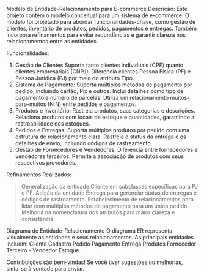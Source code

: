 Modelo de Entidade-Relacionamento para E-commerce
Descrição:
Este projeto contém o modelo conceitual para um sistema de e-commerce. O modelo foi projetado para abordar funcionalidades-chave, como gestão de clientes, inventário de produtos, pedidos, pagamentos e entregas. Também incorpora refinamentos para evitar redundâncias e garantir clareza nos relacionamentos entre as entidades.

Funcionalidades:
1. Gestão de Clientes
Suporta tanto clientes individuais (CPF) quanto clientes empresariais (CNPJ).
Diferencia clientes Pessoa Física (PF) e Pessoa Jurídica (PJ) por meio do atributo Tipo.
2. Sistema de Pagamento:
Suporta múltiplos métodos de pagamento por pedido, incluindo cartão, Pix e outros.
Inclui detalhes como tipo de pagamento e número de parcelas.
Utiliza um relacionamento muitos-para-muitos (N:N) entre pedidos e pagamentos.
3. Produtos e Inventário:
Rastreia produtos, suas categorias e descrições.
Relaciona produtos com locais de estoque e quantidades, garantindo a rastreabilidade dos estoques.
4. Pedidos e Entregas:
Suporta múltiplos produtos por pedido com uma estrutura de relacionamento clara.
Rastreia o status da entrega e os detalhes de envio, incluindo códigos de rastreamento.
5. Gestão de Fornecedores e Vendedores:
Diferencia entre fornecedores e vendedores terceiros.
Permite a associação de produtos com seus respectivos provedores.

Refinamentos Realizados:
> Generalização da entidade Cliente em subclasses específicas para PJ e PF.
> Adição da entidade Entrega para gerenciar status de entregas e códigos de rastreamento.
> Estabelecimento de relacionamentos para lidar com múltiplos métodos de pagamento para um único pedido.
> Melhoria na nomenclatura dos atributos para maior clareza e consistência.

Diagrama de Entidade-Relacionamento
O diagrama ER representa visualmente as entidades e seus relacionamentos. As principais entidades incluem:
Cliente
Cadastro
Pedido
Pagamento
Entrega
Produtos
Fornecedor
Terceiro - Vendedor
Estoque

Contribuições são bem-vindas! Se você tiver sugestões ou melhorias, sinta-se à vontade para enviar.
